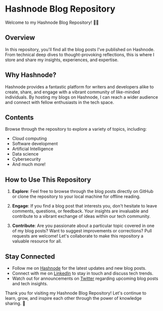 # Hashnode Blog Repository

Welcome to my Hashnode Blog Repository! 📝✨

## Overview

In this repository, you'll find all the blog posts I've published on Hashnode. From technical deep dives to thought-provoking reflections, this is where I store and share my insights, experiences, and expertise.

## Why Hashnode?

Hashnode provides a fantastic platform for writers and developers alike to create, share, and engage with a vibrant community of like-minded individuals. By hosting my blogs on Hashnode, I can reach a wider audience and connect with fellow enthusiasts in the tech space.

## Contents

Browse through the repository to explore a variety of topics, including:

- Cloud computing
- Software development
- Artificial Intelligence
- Data science
- Cybersecurity
- And much more!

## How to Use This Repository

1. **Explore**: Feel free to browse through the blog posts directly on GitHub or clone the repository to your local machine for offline reading.

2. **Engage**: If you find a blog post that interests you, don't hesitate to leave comments, questions, or feedback. Your insights are invaluable and contribute to a vibrant exchange of ideas within our tech community.

3. **Contribute**: Are you passionate about a particular topic covered in one of my blog posts? Want to suggest improvements or corrections? Pull requests are welcome! Let's collaborate to make this repository a valuable resource for all.

## Stay Connected

- Follow me on [Hashnode](https://hashnode.com/@Nehal71) for the latest updates and new blog posts.
- Connect with me on [LinkedIn](https://www.linkedin.com/in/nehal-ingole) to stay in touch and discuss tech trends.
- Watch out for announcements on [Twitter](https://twitter.com/IngoleNehal) regarding upcoming blog posts and tech insights.

Thank you for visiting my Hashnode Blog Repository! Let's continue to learn, grow, and inspire each other through the power of knowledge sharing. 🌟
